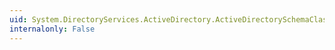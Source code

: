 ```yaml
---
uid: System.DirectoryServices.ActiveDirectory.ActiveDirectorySchemaClass.DefaultObjectSecurityDescriptor
internalonly: False
---
```

